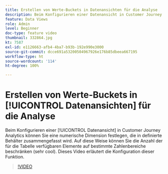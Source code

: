 ```yaml
---
title: Erstellen von Werte-Buckets in Datenansichten für die Analyse
description: Beim Konfigurieren einer Datenansicht in Customer Journey Analytics können Sie eine numerische Dimension festlegen, die in definierte Behälter zusammengefasst wird. Auf diese Weise können Sie die Anzahl der für die Tabelle verfügbaren Elemente auf bestimmte Zahlenbereiche beschränken (sehr cool). Dieses Video erläutert die Konfiguration dieser Funktion.
feature: Data Views
role: Admin
level: Beginner
doc-type: feature video
thumbnail: 332864.jpg
kt: 7587
exl-id: e1126663-afb4-4ba7-b93b-192e990e3000
source-git-commit: dcce691a53200504967926e176b85dbeea667195
workflow-type: ht
source-wordcount: '114'
ht-degree: 100%

---
```


# Erstellen von Werte-Buckets in [!UICONTROL Datenansichten] für die Analyse

Beim Konfigurieren einer [!UICONTROL Datenansicht] in Customer Journey Analytics können Sie eine numerische Dimension festlegen, die in definierte Behälter zusammengefasst wird. Auf diese Weise können Sie die Anzahl der für die Tabelle verfügbaren Elemente auf bestimmte Zahlenbereiche beschränken (sehr cool). Dieses Video erläutert die Konfiguration dieser Funktion.

>[!VIDEO](https://video.tv.adobe.com/v/332864/?quality=12&learn=on)
